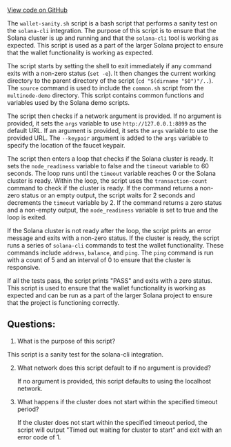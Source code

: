 [View code on GitHub](https://github.com/solana-labs/solana/blob/master/scripts/wallet-sanity.sh)

The `wallet-sanity.sh` script is a bash script that performs a sanity test on the `solana-cli` integration. The purpose of this script is to ensure that the Solana cluster is up and running and that the `solana-cli` tool is working as expected. This script is used as a part of the larger Solana project to ensure that the wallet functionality is working as expected.

The script starts by setting the shell to exit immediately if any command exits with a non-zero status (`set -e`). It then changes the current working directory to the parent directory of the script (`cd "$(dirname "$0")"/..`). The `source` command is used to include the `common.sh` script from the `multinode-demo` directory. This script contains common functions and variables used by the Solana demo scripts.

The script then checks if a network argument is provided. If no argument is provided, it sets the `args` variable to use `http://127.0.0.1:8899` as the default URL. If an argument is provided, it sets the `args` variable to use the provided URL. The `--keypair` argument is added to the `args` variable to specify the location of the faucet keypair.

The script then enters a loop that checks if the Solana cluster is ready. It sets the `node_readiness` variable to false and the `timeout` variable to 60 seconds. The loop runs until the `timeout` variable reaches 0 or the Solana cluster is ready. Within the loop, the script uses the `transaction-count` command to check if the cluster is ready. If the command returns a non-zero status or an empty output, the script waits for 2 seconds and decrements the `timeout` variable by 2. If the command returns a zero status and a non-empty output, the `node_readiness` variable is set to true and the loop is exited.

If the Solana cluster is not ready after the loop, the script prints an error message and exits with a non-zero status. If the cluster is ready, the script runs a series of `solana-cli` commands to test the wallet functionality. These commands include `address`, `balance`, and `ping`. The `ping` command is run with a count of 5 and an interval of 0 to ensure that the cluster is responsive.

If all the tests pass, the script prints "PASS" and exits with a zero status. This script is used to ensure that the wallet functionality is working as expected and can be run as a part of the larger Solana project to ensure that the project is functioning correctly.
## Questions: 
 1. What is the purpose of this script?
   
   This script is a sanity test for the solana-cli integration.

2. What network does this script default to if no argument is provided?
   
   If no argument is provided, this script defaults to using the localhost network.

3. What happens if the cluster does not start within the specified timeout period?
   
   If the cluster does not start within the specified timeout period, the script will output "Timed out waiting for cluster to start" and exit with an error code of 1.
